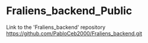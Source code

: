 # Fraliens_backend_Public
Link to the 'Fraliens_backend' repository
https://github.com/PabloCeb2000/Fraliens_backend.git
